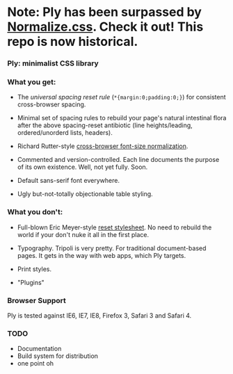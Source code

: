 # Note: Ply has been surpassed by [Normalize.css](http://necolas.github.com/normalize.css/). Check it out! This repo is now historical.

### Ply: minimalist CSS library

### What you get:

* The *universal spacing reset rule* (`*{margin:0;padding:0;}`) for consistent cross-browser spacing.

* Minimal set of spacing rules to rebuild your page's natural intestinal flora after the above spacing-reset antibiotic (line heights/leading, ordered/unorderd lists, headers).

* Richard Rutter-style [cross-browser font-size normalization](http://clagnut.com/blog/348).

* Commented and version-controlled. Each line documents the purpose of its own existence. Well, not yet fully. Soon.

* Default sans-serif font everywhere.

* Ugly but-not-totally objectionable table styling.

### What you don't:

* Full-blown Eric Meyer-style [reset stylesheet](http://meyerweb.com/eric/tools/css/reset/). No need to rebuild the world if your don't nuke it all in the first place.

* Typography. Tripoli is very pretty. For traditional document-based pages. It gets in the way with web apps, which Ply targets.

* Print styles.

* "Plugins"

### Browser Support

Ply is tested against IE6, IE7, IE8, Firefox 3, Safari 3 and Safari 4.

### TODO

* Documentation
* Build system for distribution
* one point oh
